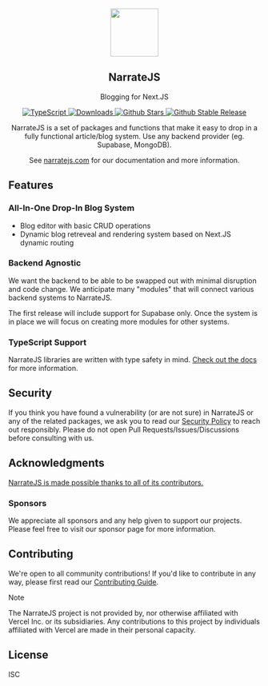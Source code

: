 <p align="center">
  <br/>
  <a href="https://www.narratejs.com"
   target="_blank"><img width="96px" src="https://www.narratejs.com/images/logo_white.png" /></a>
  <h2 align="center">NarrateJS</h2>
  <p align="center">Blogging for Next.JS</p>

  <p align="center" style="align: center;">
    <a href="https://npm.im/@narratejs/narratejs">
      <img src="https://img.shields.io/badge/TypeScript-blue?style=flat-square" alt="TypeScript" />
    </a>
    <a href="https://www.npmtrends.com/narratejs">
      <img src="https://img.shields.io/npm/dw/narratejs?style=flat-square" alt="Downloads" />
    </a>
    <a href="https://github.com/narratejs/narratejs/stargazers">
      <img src="https://img.shields.io/github/stars/narratejs/narratejs?style=flat-square" alt="Github Stars" />
    </a>
    <a href="https://www.npmjs.com/package/narratejs">
      <img src="https://img.shields.io/github/v/release/narratejs/narratejs?label=latest&style=flat-square" alt="Github Stable Release" />
    </a>
  </p>
  <p align="center">
    NarrateJS is a set of packages and functions that make it easy to drop in a fully functional article/blog system. Use any backend provider (eg. Supabase, MongoDB).
  </p>
  <p align="center">
    See <a href="https://authjs.dev">narratejs.com</a> for our documentation and more information.
  </p>
</p>

## Features

### All-In-One Drop-In Blog System

- Blog editor with basic CRUD operations
- Dynamic blog retreveal and rendering system based on Next.JS dynamic routing

### Backend Agnostic

We want the backend to be able to be swapped out with minimal disruption and code change. We anticipate many "modules" that will connect various backend systems to NarrateJS.

The first release will include support for Supabase only. Once the system is in place we will focus on creating more modules for other systems.

### TypeScript Support

NarrateJS libraries are written with type safety in mind. [Check out the docs](https://www.narratejs.com/getting-started/typescript) for more information.

## Security

If you think you have found a vulnerability (or are not sure) in NarrateJS or any of the related packages, we ask you to read our [Security Policy](https://www.narratejs.com/security) to reach out responsibly. Please do not open Pull Requests/Issues/Discussions before consulting with us.

## Acknowledgments

[NarrateJS is made possible thanks to all of its contributors.](https://www.narratejs.com/contributors)

<!-- <a href="https://github.com/narratejs/narratejs/graphs/contributors">
  <img width="500px" src="https://contrib.rocks/image?repo=narratejs/narratejs" />
</a> -->
<div>
</div>

### Sponsors

We appreciate all sponsors and any help given to support our projects. Please feel free to visit our sponsor page for more information.

## Contributing

We're open to all community contributions! If you'd like to contribute in any way, please first read
our [Contributing Guide](https://github.com/narratejs/narratejs/CONTRIBUTING.md).

> [!NOTE]
> The NarrateJS project is not provided by, nor otherwise affiliated with Vercel Inc. or its subsidiaries. Any contributions to this project by individuals affiliated with Vercel are made in their personal capacity.

## License

ISC
